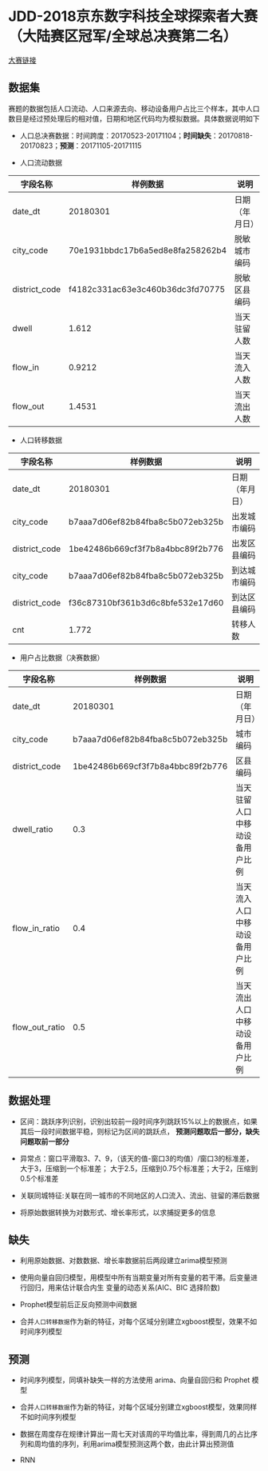 # JDD-2018京东数字科技全球探索者大赛（大陆赛区冠军/全球总决赛第二名）
[大赛链接](https://jdder.jd.com/index/jddDetail?matchId=3dca1a91ad2a4a6da201f125ede9601a)
## 数据集
赛题的数据包括人口流动、人口来源去向、移动设备用户占比三个样本，其中人口数目是经过预处理后的相对值，日期和地区代码均为模拟数据。具体数据说明如下


- 人口总决赛数据：时间跨度：20170523-20171104；**时间缺失**：20170818-20170823；**预测**：20171105-20171115

- 人口流动数据

| 字段名称 | 	样例数据 | 说明 |
| ------ | ------ | ------ |
| date_dt | 20180301 | 日期（年月日） |
| city_code | 70e1931bbdc17b6a5ed8e8fa258262b4 | 脱敏城市编码 |
| district_code | f4182c331ac63e3c460b36dc3fd70775 | 脱敏区县编码 |
| dwell | 1.612 | 当天驻留人数 |
| flow_in | 0.9212 | 当天流入人数 |
| flow_out | 1.4531 | 当天流出人数 |


- 人口转移数据

| 字段名称 | 	样例数据 | 说明 |
| ------ | ------ | ------ |
| date_dt | 20180301 | 日期（年月日） |
| city_code | b7aaa7d06ef82b84fba8c5b072eb325b | 出发城市编码 |
| district_code | 1be42486b669cf3f7b8a4bbc89f2b776 | 出发区县编码 |
| city_code | b7aaa7d06ef82b84fba8c5b072eb325b | 到达城市编码 |
| district_code | f36c87310bf361b3d6c8bfe532e17d60 | 到达区县编码 |
| cnt | 1.772 | 转移人数 |


- 用户占比数据（决赛数据）

| 字段名称 | 	样例数据 | 说明 |
| ------ | ------ | ------ |
| date_dt | 20180301 | 日期（年月日） |
| city_code | b7aaa7d06ef82b84fba8c5b072eb325b | 城市编码 |
| district_code | 1be42486b669cf3f7b8a4bbc89f2b776 | 区县编码 |
| dwell_ratio | 0.3 | 当天驻留人口中移动设备用户比例 |
| flow_in_ratio | 0.4 | 当天流入人口中移动设备用户比例 |
| flow_out_ratio | 0.5 | 当天流出人口中移动设备用户比例 |

## 数据处理
- 区间：跳跃序列识别，识别出较前一段时间序列跳跃15%以上的数据点，如果其后一段时间数据平稳，则标记为区间的跳跃点，
**预测问题取后一部分，缺失问题取前一部分**


- 异常点：窗口平滑取3、7、9，（该天的值-窗口3的均值）/窗口3的标准差，大于3，压缩到一个标准差；
大于2.5，压缩到0.75个标准差；大于2，压缩到0.5个标准差

- 关联同城特征:关联在同一城市的不同地区的人口流入、流出、驻留的滞后数据

- 将原始数据转换为对数形式、增长率形式，以求捕捉更多的信息


## 缺失

- 利用原始数据、对数数据、增长率数据前后两段建立arima模型预测

- 使用向量自回归模型，用模型中所有当期变量对所有变量的若干滞。后变量进行回归，用来估计联合内生
变量的动态关系(AIC、BIC 选择阶数)

- Prophet模型前后正反向预测中间数据

- 合并`人口转移数据`作为新的特征，对每个区域分别建立xgboost模型，效果不如时间序列模型

## 预测

- 时间序列模型，同填补缺失一样的方法使用 arima、向量自回归和 Prophet 模型

- 合并`人口转移数据`作为新的特征，对每个区域分别建立xgboost模型，效果同样不如时间序列模型

- 数据在周度存在规律计算出一周七天对该周的平均值比率，得到周几的占比序列和周均值的序列，利用arima模型预测这两个数，由此计算出预测值

- RNN





